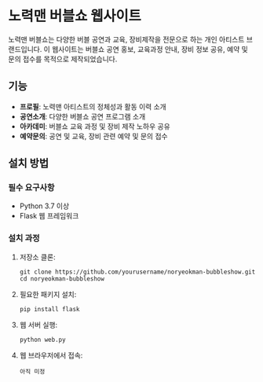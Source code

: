 # 노력맨 버블쇼 웹사이트

노력맨 버블쇼는 다양한 버블 공연과 교육, 장비제작을 전문으로 하는 개인 아티스트 브랜드입니다.
이 웹사이트는 버블쇼 공연 홍보, 교육과정 안내, 장비 정보 공유, 예약 및 문의 접수를 목적으로 제작되었습니다.

## 기능

- **프로필**: 노력맨 아티스트의 정체성과 활동 이력 소개
- **공연소개**: 다양한 버블쇼 공연 프로그램 소개
- **아카데미**: 버블쇼 교육 과정 및 장비 제작 노하우 공유
- **예약문의**: 공연 및 교육, 장비 관련 예약 및 문의 접수

## 설치 방법

### 필수 요구사항

- Python 3.7 이상
- Flask 웹 프레임워크

### 설치 과정

1. 저장소 클론:

   ```
   git clone https://github.com/yourusername/noryeokman-bubbleshow.git
   cd noryeokman-bubbleshow
   ```

2. 필요한 패키지 설치:

   ```
   pip install flask
   ```

3. 웹 서버 실행:

   ```
   python web.py
   ```

4. 웹 브라우저에서 접속:

   ```
   아직 미정
   ```

